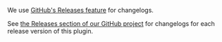 We use [GitHub's Releases feature](https://github.com/blog/1547-release-your-software) for changelogs.

See [the Releases section of our GitHub project](https://github.com/rdeavila/vscode-knife-upload/releases) for changelogs for each release version of this plugin.
